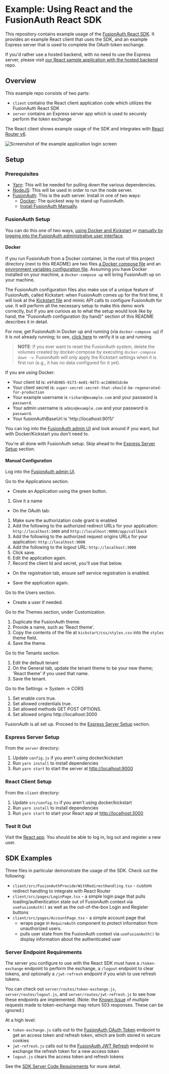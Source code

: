 # Example: Using React and the FusionAuth React SDK

This repository contains example usage of the [FusionAuth React SDK](https://github.com/FusionAuth/fusionauth-react-sdk). It provides an example React client that uses the SDK, and an example Express server that is used to complete the OAuth token exchange.

If you'd rather use a hosted backend, with no need to use the Express server, please visit [our React sample application with the hosted backend](https://github.com/fusionauth/fusionauth-example-react-guide) repo.

## Overview

This example repo consists of two parts:

- `client` contains the React client application code which utilizes the FusionAuth React SDK
- `server` contains an Express server app which is used to securely perform the token exchange

The React client shows example usage of the SDK and integrates with [React Router v6](https://reactrouter.com/en/main).

![Screenshot of the example application login screen](images/react-sdk-example-screenshot.png)

## Setup

### Prerequisites
- [Yarn](https://classic.yarnpkg.com/lang/en/): This will be needed for pulling down the various dependencies.
- [NodeJS](https://nodejs.org/en/): This will be used in order to run the node server.
- [FusionAuth](https://fusionauth.io): This is the auth server. Install in one of two ways:
  - [Docker](https://www.docker.com): The quickest way to stand up FusionAuth.
  - [Install FusionAuth Manually](https://fusionauth.io/docs/v1/tech/installation-guide/).

### FusionAuth Setup

You can do this one of two ways, [using Docker and Kickstart](#docker) or [manually by logging into the FusionAuth administrative user interface](#manual-configuration).

#### Docker

If you run FusionAuth from a Docker container, in the root of this project directory (next to this README) are two files [a Docker compose file](./docker-compose.yml) and an [environment variables configuration file](./.env). Assuming you have Docker installed on your machine, a `docker-compose up` will bring FusionAuth up on your machine.

The FusionAuth configuration files also make use of a unique feature of FusionAuth, called Kickstart: when FusionAuth comes up for the first time, it will look at the [Kickstart file](./kickstart/kickstart.json) and mimic API calls to configure FusionAuth for use. It will perform all the necessary setup to make this demo work correctly, but if you are curious as to what the setup would look like by hand, the "FusionAuth configuration (by hand)" section of this README describes it in detail.

For now, get FusionAuth in Docker up and running (via `docker-compose up`) if it is not already running; to see, [click here](http://localhost:9011/) to verify it is up and running.

> **NOTE**: If you ever want to reset the FusionAuth system, delete the volumes created by docker-compose by executing `docker-compose down -v`. FusionAuth will only apply the Kickstart settings when it is first run (e.g., it has no data configured for it yet).

If you are using Docker:

* Your client Id is: `e9fdb985-9173-4e01-9d73-ac2d60d1dc8e`
* Your client secret is: `super-secret-secret-that-should-be-regenerated-for-production`
* Your example username is `richard@example.com` and your password is `password`.
* Your admin username is `admin@example.com` and your password is `password`.
* Your fusionAuthBaseUrl is 'http://localhost:9011/'

You can log into the [FusionAuth admin UI](http://localhost:9011/admin) and look around if you want, but with Docker/Kickstart you don't need to.

You're all done with FusionAuth setup. Skip ahead to the [Express Server Setup](#express-server-setup) section.

#### Manual Configuration

Log into the [FusionAuth admin UI](http://localhost:9011/admin).

Go to the Applications section.

* Create an Application using the green button.

1. Give it a name

* On the OAuth tab:

1. Make sure the authorization code grant is enabled
2. Add the following to the authorized redirect URLs for your application: `http://localhost:3000` and `http://localhost:9000/app/callback`
3. Add the following to the authorized request origins URLs for your application: `http://localhost:9000`
4. Add the following to the logout URL: `http://localhost:3000`
5. Click save.
6. Edit the application again. 
7. Record the client Id and secret, you'll use that below.

* On the registration tab, ensure self service registration is enabled.

* Save the application again.

Go to the Users section.

* Create a user if needed.

Go to the Themes section, under Customization.

1. Duplicate the FusionAuth theme.
2. Provide a name, such as 'React theme'.
3. Copy the contents of the file at `kickstart/css/styles.css` into the `styles` theme field.
4. Save the theme.

Go to the Tenants section.

1. Edit the default tenant
2. On the General tab, update the tenant theme to be your new theme; 'React theme' if you used that name.
3. Save the tenant.

Go to the Settings -> System -> CORS

1. Set enable cors true. 
2. Set allowed credentials true. 
3. Set allowed methods GET POST OPTIONS. 
4. Set allowed origins http://localhost:3000

FusionAuth is all set up. Proceed to the [Express Server Setup](#express-server-setup) section.

### Express Server Setup

From the `server` directory:

1. Update `config.js` if you aren't using docker/kickstart
2. Run `yarn install` to install dependencies
3. Run `yarn start` to start the server at [http://localhost:9000](http://localhost:9000)

### React Client Setup
From the `client` directory:
1. Update `src/config.ts` if you aren't using docker/kickstart
2. Run `yarn install` to install dependencies
3. Run `yarn start` to start your React app at [http://localhost:3000](http://localhost:3000)

### Test It Out

Visit the [React app](http://localhost:3000). You should be able to log in, log out and register a new user.

## SDK Examples

Three files in particular demonstrate the usage of the SDK. Check out the following:

- `client/src/FusionAuthProviderWithRedirectHandling.tsx` - custom redirect handling to integrate with React Router
- `client/src/pages/LoginPage.tsx` - a simple login page that pulls loading/authentication state out of FusionAuth context via `useFusionAuth()` as well as the out-of-the-box Login and Register buttons
- `client/src/pages/AccountPage.tsx` - a simple account page that 
  - wraps page in `RequireAuth` component to protect information from unauthorized users.
  - pulls user state from the FusionAuth context via `useFusionAuth()` to display information about the authenticated user

### Server Endpoint Requirements

The server you configure to use with the React SDK must have a `/token-exchange` endpoint to perform the exchange,
a `/logout` endpoint to clear tokens, and optionally a `/jwt-refresh` endpoint if you wish to use refresh tokens.

You can check out `server/routes/token-exchange.js`, `server/routes/logout.js`, and `server/routes/jwt-refresh.js` to see how these endpoints are
implemented.  (Note: the [Known Issue](https://github.com/FusionAuth/fusionauth-react-sdk#known-issues) of multiple requests made to token-exchange may return 503 responses.  These can be ignored.)

At a high level:

- `token-exchange.js` calls out to the [FusionAuth OAuth Token](https://fusionauth.io/docs/v1/tech/oauth/endpoints#token) endpoint to get an access token and refresh token, which are both stored in secure cookies
- `jwt-refresh.js` calls out to the [FusionAuth JWT Refresh](https://fusionauth.io/docs/v1/tech/apis/jwt#refresh-a-jwt) endpoint to exchange the refresh token for a new access token
- `logout.js` clears the access token and refresh tokens

See the [SDK Server Code Requirements](https://github.com/FusionAuth/fusionauth-react-sdk#server-code-requirements) for more detail.
